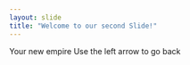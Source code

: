 ```yaml
---
layout: slide
title: "Welcome to our second Slide!"
---
```

Your new empire
Use the left arrow to go back
